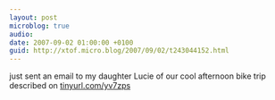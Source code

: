 ```yaml
---
layout: post
microblog: true
audio: 
date: 2007-09-02 01:00:00 +0100
guid: http://xtof.micro.blog/2007/09/02/t243044152.html
---
```

just sent an email to my daughter Lucie of our cool afternoon bike trip described on [tinyurl.com/yv7zps](http://tinyurl.com/yv7zps)
